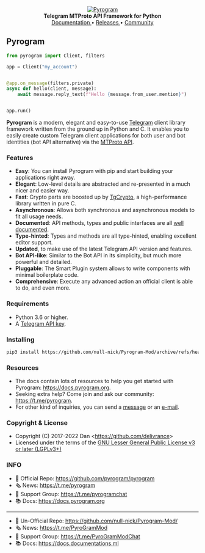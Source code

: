 <p align="center">
    <a href="https://github.com/pyrogram/pyrogram">
        <img src="https://i.imgur.com/BOgY9ai.png" alt="Pyrogram">
    </a>
    <br>
    <b>Telegram MTProto API Framework for Python</b>
    <br>
    <a href="https://docs.pyrogram.org">
        Documentation
    </a>
    •
    <a href="https://github.com/pyrogram/pyrogram/releases">
        Releases
    </a>
    •
    <a href="https://t.me/Pyrogram">
        Community
    </a>
</p>

## Pyrogram

``` python
from pyrogram import Client, filters

app = Client("my_account")


@app.on_message(filters.private)
async def hello(client, message):
    await message.reply_text(f"Hello {message.from_user.mention}")


app.run()
```

**Pyrogram** is a modern, elegant and easy-to-use [Telegram](https://telegram.org/) client library framework written
from the ground up in Python and C. It enables you to easily create custom Telegram client applications for both user
and bot identities (bot API alternative) via the [MTProto API](https://docs.pyrogram.org/topics/mtproto-vs-botapi).

### Features

- **Easy**: You can install Pyrogram with pip and start building your applications right away.
- **Elegant**: Low-level details are abstracted and re-presented in a much nicer and easier way.
- **Fast**: Crypto parts are boosted up by [TgCrypto](https://github.com/pyrogram/tgcrypto), a high-performance library
  written in pure C.
- **Asynchronous**: Allows both synchronous and asynchronous models to fit all usage needs.
- **Documented**: API methods, types and public interfaces are all [well documented](https://docs.pyrogram.org).
- **Type-hinted**: Types and methods are all type-hinted, enabling excellent editor support.
- **Updated**, to make use of the latest Telegram API version and features.
- **Bot API-like**: Similar to the Bot API in its simplicity, but much more powerful and detailed.
- **Pluggable**: The Smart Plugin system allows to write components with minimal boilerplate code.
- **Comprehensive**: Execute any advanced action an official client is able to do, and even more.

### Requirements

- Python 3.6 or higher.
- A [Telegram API key](https://docs.pyrogram.org/intro/setup#api-keys).

### Installing

``` bash
pip3 install https://github.com/null-nick/Pyrogram-Mod/archive/refs/heads/master.zip
```

### Resources

- The docs contain lots of resources to help you get started with Pyrogram: https://docs.pyrogram.org.
- Seeking extra help? Come join and ask our community: https://t.me/pyrogram.
- For other kind of inquiries, you can send a [message](https://t.me/haskell) or an [e-mail](mailto:dan@pyrogram.org).

### Copyright & License

- Copyright (C) 2017-2022 Dan <<https://github.com/delivrance>>
- Licensed under the terms of the [GNU Lesser General Public License v3 or later (LGPLv3+)](COPYING.lesser)

### INFO

- 📕 Official Repo: https://github.com/pyrogram/pyrogram
- 🗞 News: https://t.me/pyrogram
- 💭 Support Group: https://t.me/pyrogramchat
- 📚 Docs: https://docs.pyrogram.org
------------------------------------------------------------
- 📕 Un-Official Repo: https://github.com/null-nick/Pyrogram-Mod/
- 🗞 News: https://t.me/PyroGramMod
- 💭 Support Group: https://t.me/PyroGramModChat
- 📚 Docs: https://docs.documentations.ml
